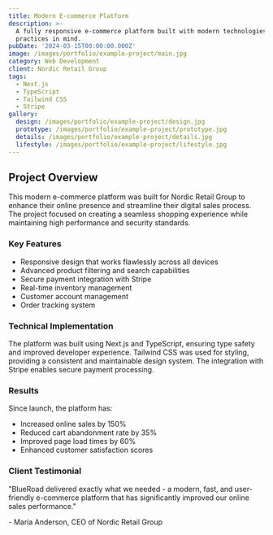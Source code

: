 ```yaml
---
title: Modern E-commerce Platform
description: >-
  A fully responsive e-commerce platform built with modern technologies and best
  practices in mind.
pubDate: '2024-03-15T00:00:00.000Z'
image: /images/portfolio/example-project/main.jpg
category: Web Development
client: Nordic Retail Group
tags:
  - Next.js
  - TypeScript
  - Tailwind CSS
  - Stripe
gallery:
  design: /images/portfolio/example-project/design.jpg
  prototype: /images/portfolio/example-project/prototype.jpg
  details: /images/portfolio/example-project/details.jpg
  lifestyle: /images/portfolio/example-project/lifestyle.jpg
---
```


## Project Overview

This modern e-commerce platform was built for Nordic Retail Group to enhance their online presence and streamline their digital sales process. The project focused on creating a seamless shopping experience while maintaining high performance and security standards.

### Key Features

- Responsive design that works flawlessly across all devices
- Advanced product filtering and search capabilities
- Secure payment integration with Stripe
- Real-time inventory management
- Customer account management
- Order tracking system

### Technical Implementation

The platform was built using Next.js and TypeScript, ensuring type safety and improved developer experience. Tailwind CSS was used for styling, providing a consistent and maintainable design system. The integration with Stripe enables secure payment processing.

### Results

Since launch, the platform has:
- Increased online sales by 150%
- Reduced cart abandonment rate by 35%
- Improved page load times by 60%
- Enhanced customer satisfaction scores

### Client Testimonial

"BlueRoad delivered exactly what we needed - a modern, fast, and user-friendly e-commerce platform that has significantly improved our online sales performance."

\- Maria Anderson, CEO of Nordic Retail Group
